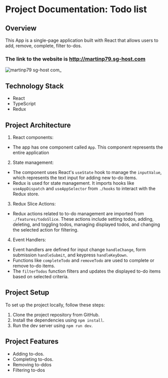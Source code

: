 # Project Documentation: Todo list

## Overview

This App is a single-page application built with React that allows users to add, remove, complete, filter to-dos.

### The link to the website is http://martinp79.sg-host.com

![martinp79 sg-host com_](https://github.com/martinpanov/Todo-list/assets/106311309/5c0f60ae-1567-4d11-9be1-248a098c4ed9)

## Technology Stack

 * React
 * TypeScript
 * Redux

## Project Architecture

 1. React components:
  * The app has one component called `App`. This component represents the entire application
 2. State management:
  * The component uses React's `useState` hook to manage the `inputValue`, which represents the text input for adding new to-do items.
  * Redux is used for state management. It imports hooks like `useAppDispatch` and `useAppSelector` from `./hooks` to interact with the Redux store.
 3. Redux Slice Actions:
  * Redux actions related to to-do management are imported from `./features/todoSlice`. These actions include setting todos, adding, deleting, and toggling todos, managing displayed todos, and changing the selected action for filtering.
 4. Event Handlers:
  * Event handlers are defined for input change `handleChange`, form submission `handleSubmit`, and keypress `handleKeyDown`.
  * Functions like `completeTodo` and `removeTodo` are used to complete or remove to-do items.
  * The `filterTodos` function filters and updates the displayed to-do items based on selected criteria.

## Project Setup

To set up the project locally, follow these steps:

1. Clone the project repository from GitHub.
2. Install the dependencies using `npm install`.
4. Run the dev server using `npm run dev`.

## Project Features

 * Adding to-dos.
 * Completing to-dos.
 * Removing to-ddos
 * Filtering to-dos
